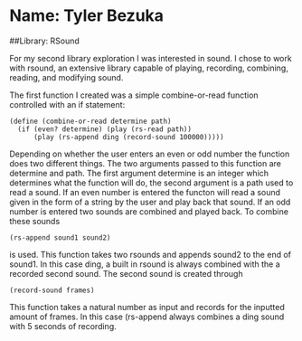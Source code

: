 # Name: Tyler Bezuka
##Library: RSound

For my second library exploration I was interested in sound. I chose to work with rsound, an extensive library capable of
playing, recording, combining, reading, and modifying sound. 

The first function I created was a simple combine-or-read function controlled with an if statement: 
```
(define (combine-or-read determine path)
  (if (even? determine) (play (rs-read path))
      (play (rs-append ding (record-sound 100000)))))
```
Depending on whether the user enters an even or odd number the function does two different things. The two arguments passed
to this function are determine and path. The first argument determine is an integer which determines what the function 
will do, the second argument is a path used to read a sound. If an even number is entered the functon will read a sound given
in the form of a string by the user and play back that sound. If an odd number is entered two sounds are combined and played 
back. To combine these sounds
```
(rs-append sound1 sound2)
```
is used. This function takes two rsounds and appends sound2 to the end of sound1. In this case ding, a built in rsound is
always combined with the a recorded second sound. The second sound is created through
```
(record-sound frames)
```
This function takes a natural number as input and records for the inputted amount of frames. In this case (rs-append always combines a ding sound with 5 seconds of recording.


